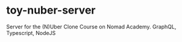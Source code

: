 # toy-nuber-server

Server for the (N)Uber Clone Course on Nomad Academy. GraphQL, Typescript, NodeJS
